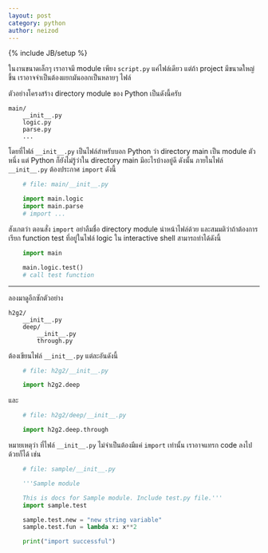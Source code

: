 ```yaml
---
layout: post
category: python
author: neizod
---
```

{% include JB/setup %}

ในงานขนาดเล็กๆ เราอาจมี module เพียง `script.py` แค่ไฟล์เดียว แต่ถ้า project มีขนาดใหญ่ขึ้น เราอาจจำเป็นต้องแยกมันออกเป็นหลายๆ ไฟล์

ตัวอย่างโครงสร้าง directory module ของ Python เป็นดังนี้ครับ

    main/
        __init__.py
        logic.py
        parse.py
        ...

โดยที่ไฟล์ `__init__.py` เป็นไฟล์สำหรับบอก Python ว่า directory main เป็น module ตัวหนึ่ง แต่ Python ก็ยังไม่รู้ว่าใน directory main มีอะไรบ้างอยู่ดี ดังนั้น ภายในไฟล์ `__init__.py` ต้องประกาศ `import` ดังนี้

```python
    # file: main/__init__.py

    import main.logic
    import main.parse
    # import ...
```

สังเกตว่า ตอนสั่ง `import` อย่าลืมชื่อ directory module นำหน้าไฟล์ด้วย และสมมติว่าถ้าต้องการเรียก function test ที่อยู่ในไฟล์ logic ใน interactive shell สามารถทำได้ดังนี้

```python
    import main

    main.logic.test()
    # call test function
```

---

ลองมาดูอีกซักตัวอย่าง

    h2g2/
        __init__.py
        deep/
            __init__.py
            through.py

ต้องเขียนไฟล์ `__init__.py` แต่ละอันดังนี้

```python
    # file: h2g2/__init__.py

    import h2g2.deep
```

และ

```python
    # file: h2g2/deep/__init__.py

    import h2g2.deep.through
```

หมายเหตุว่า ที่ไฟล์ `__init__.py` ไม่จำเป็นต้องมีแค่ `import` เท่านั้น เราอาจแทรก code ลงไปด้วยก็ได้ เช่น

```python
    # file: sample/__init__.py

    '''Sample module

    This is docs for Sample module. Include test.py file.'''
    import sample.test

    sample.test.new = "new string variable"
    sample.test.fun = lambda x: x**2

    print("import successful")
```
